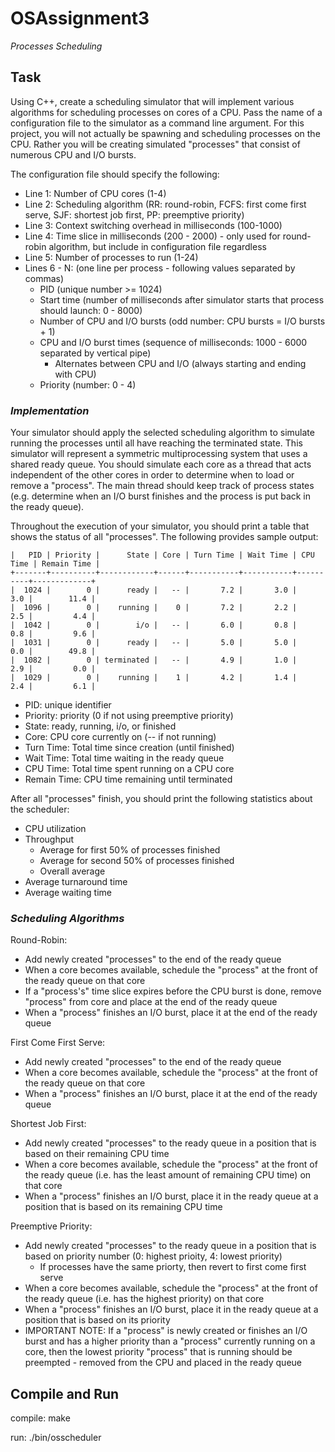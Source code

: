 # OSAssignment3
*Processes Scheduling*

## Task

Using C++, create a scheduling simulator that will implement various algorithms for scheduling processes on cores of a CPU. Pass the name of a configuration file to the simulator as a command line argument. For this project, you will not actually be spawning and scheduling processes on the CPU. Rather you will be creating simulated "processes" that consist of numerous CPU and I/O bursts.

The configuration file should specify the following:

  -  Line 1: Number of CPU cores (1-4)
  -  Line 2: Scheduling algorithm (RR: round-robin, FCFS: first come first serve, SJF: shortest job first, PP: preemptive priority)
  -  Line 3: Context switching overhead in milliseconds (100-1000)
  -  Line 4: Time slice in milliseconds (200 - 2000) - only used for round-robin algorithm, but include in configuration file regardless
  -  Line 5: Number of processes to run (1-24)
  -  Lines 6 - N: (one line per process - following values separated by commas)
      -  PID (unique number >= 1024)
      -  Start time (number of milliseconds after simulator starts that process should launch: 0 - 8000)
      -  Number of CPU and I/O bursts (odd number: CPU bursts = I/O bursts + 1)
      -  CPU and I/O burst times (sequence of milliseconds: 1000 - 6000 separated by vertical pipe)
          -  Alternates between CPU and I/O (always starting and ending with CPU)
      -  Priority (number: 0 - 4)

### *Implementation*

Your simulator should apply the selected scheduling algorithm to simulate running the processes until all have reaching the terminated state. This simulator will represent a symmetric multiprocessing system that uses a shared ready queue. You should simulate each core as a thread that acts independent of the other cores in order to determine when to load or remove a "process". The main thread should keep track of process states (e.g. determine when an I/O burst finishes and the process is put back in the ready queue).

Throughout the execution of your simulator, you should print a table that shows the status of all "processes". The following provides sample output:

```
|   PID | Priority |      State | Core | Turn Time | Wait Time | CPU Time | Remain Time |
+-------+----------+------------+------+-----------+-----------+----------+-------------+
|  1024 |        0 |      ready |   -- |       7.2 |       3.0 |      3.0 |        11.4 |
|  1096 |        0 |    running |    0 |       7.2 |       2.2 |      2.5 |         4.4 |
|  1042 |        0 |        i/o |   -- |       6.0 |       0.8 |      0.8 |         9.6 |
|  1031 |        0 |      ready |   -- |       5.0 |       5.0 |      0.0 |        49.8 |
|  1082 |        0 | terminated |   -- |       4.9 |       1.0 |      2.9 |         0.0 |
|  1029 |        0 |    running |    1 |       4.2 |       1.4 |      2.4 |         6.1 |
```

  -  PID: unique identifier
  -  Priority: priority (0 if not using preemptive priority)
  -  State: ready, running, i/o, or finished
  -  Core: CPU core currently on (-- if not running)
  -  Turn Time: Total time since creation (until finished)
  -  Wait Time: Total time waiting in the ready queue
  -  CPU Time: Total time spent running on a CPU core
  -  Remain Time: CPU time remaining until terminated
  
After all "processes" finish, you should print the following statistics about the scheduler:

  -  CPU utilization
  -  Throughput
      -  Average for first 50% of processes finished
      -  Average for second 50% of processes finished
      -  Overall average
  -  Average turnaround time
  -  Average waiting time

### *Scheduling Algorithms*

Round-Robin:
  -  Add newly created "processes" to the end of the ready queue
  -  When a core becomes available, schedule the "process" at the front of the ready queue on that core 
  -  If a "process's" time slice expires before the CPU burst is done, remove "process" from core and place at the end of the ready queue
  -  When a "process" finishes an I/O burst, place it at the end of the ready queue
  
First Come First Serve:
  -  Add newly created "processes" to the end of the ready queue
  -  When a core becomes available, schedule the "process" at the front of the ready queue on that core 
  -  When a "process" finishes an I/O burst, place it at the end of the ready queue
  
Shortest Job First:
  -  Add newly created "processes" to the ready queue in a position that is based on their remaining CPU time
  -  When a core becomes available, schedule the "process" at the front of the ready queue (i.e. has the least amount of remaining CPU time) on that core 
  -  When a "process" finishes an I/O burst, place it in the ready queue at a position that is based on its remaining CPU time
  
Preemptive Priority:
  -  Add newly created "processes" to the ready queue in a position that is based on priority number (0: highest prioity, 4: lowest priority)
      -  If processes have the same priorty, then revert to first come first serve
  -  When a core becomes available, schedule the "process" at the front of the ready queue (i.e. has the highest priority) on that core
  -  When a "process" finishes an I/O burst, place it in the ready queue at a position that is based on its priority
  -  IMPORTANT NOTE: If a "process" is newly created or finishes an I/O burst and has a higher priority than a "process" currently running on a core, then the lowest priority "process" that is running should be preempted - removed from the CPU and placed in the ready queue

## Compile and Run

compile: make

run: ./bin/osscheduler
